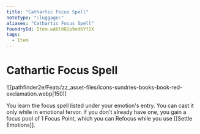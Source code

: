 ```yaml
---
title: "Cathartic Focus Spell"
noteType: ":luggage:"
aliases: "Cathartic Focus Spell"
foundryId: Item.wAUl082p9od6Yf2X
tags:
  - Item
---
```


# Cathartic Focus Spell
![[pathfinder2e/Feats/zz_asset-files/icons-sundries-books-book-red-exclamation.webp|150]]

You learn the focus spell listed under your emotion's entry. You can cast it only while in emotional fervor. If you don't already have one, you gain a focus pool of 1 Focus Point, which you can Refocus while you use [[Settle Emotions]].
